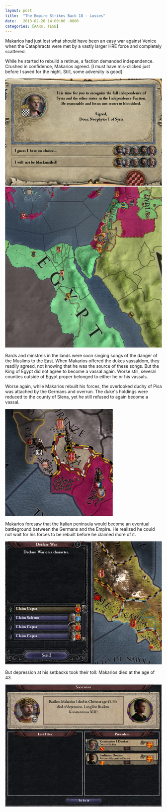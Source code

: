 ```yaml
---
layout: post
title:  "The Empire Strikes Back 18 - Losses"
date:   2013-02-28 14:00:00 -0800
categories: [AARs, TESB]
---
```

Makarios had just lost what should have been an easy war against Venice when the Cataphracts were met by a vastly larger HRE force and completely scattered.

While he started to rebuild a retinue, a faction demanded independence. Crushed in confidence, Makarios agreed. [I must have mis-clicked just before I saved for the night. Still, some adversity is good].

![](/assets/tesb_images/18-1.png)  
![](/assets/tesb_images/18-2.png)

Bards and minstrels in the lands were soon singing songs of the danger of the Muslims to the East. When Makarios offered the dukes vassaldom, they readily agreed, not knowing that he was the source of these songs. But the King of Egypt did not agree to become a vassal again. Worse still, several counties outside of Egypt proper belonged to either he or his vassals.

Worse again, while Makarios rebuilt his forces, the overlooked duchy of Pisa was attached by the Germans and overrun. The duke's holdings were reduced to the county of Siena, yet he still refused to again become a vassal.

![](/assets/tesb_images/18-3.png)

Makarios foresaw that the Italian peninsula would become an eventual battleground between the Germans and the Empire. He realized he could not wait for his forces to be rebuilt before he claimed more of it.

![](/assets/tesb_images/18-4.png)

But depression at his setbacks took their toll: Makarios died at the age of 43.

![](/assets/tesb_images/18-5.png)